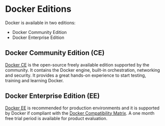 # Docker Editions

Docker is available in two editions:

+ Docker Community Edition
+ Docker Enterprise Edition

## Docker Community Edition (CE)

[Docker CE](https://www.docker.com/products/docker-desktop) is the open-source freely available edition supported by the community. It contains the Docker engine, built-in orchestration, networking and security. It provides a great hands-on experience to start testing, training and learning Docker.

## Docker Enterprise Edition (EE)

[Docker EE](https://www.docker.com/products/docker-enterprise) is recommended for production environments and it is supported by Docker if compliant with the [Docker Compatibility Matrix](https://success.docker.com/article/compatibility-matrix). A one month free trial period is available for product evaluation.
